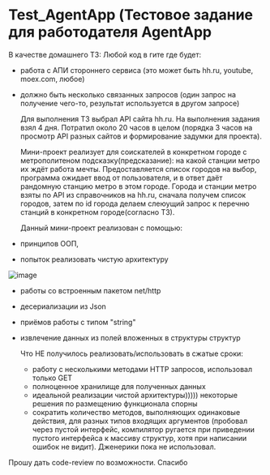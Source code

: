 # Test_AgentApp (Тестовое задание для работодателя AgentApp

  В качестве домашнего ТЗ:  Любой код в гите  где будет:
- работа с АПИ стороннего сервиса (это может быть hh.ru, youtube, moex.com, любое)
- должно быть несколько связанных запросов (один запрос на получение чего-то, результат используется в другом запросе)

  Для выполнения ТЗ выбрал API сайта hh.ru. На выполнения задания взял 4 дня. Потратил около 20 часов в целом (порядка 3 часов на просмотр API разных сайтов и формирование задумки для проекта).

  Мини-проект  реализует для соискателей  в конкретном городе с метрополитеном подсказку(предсказание): на какой станции метро их ждёт работа мечты. Предоставляется список городов на выбор, программа ожидает ввод от пользователя, и в ответ даёт рандомную станцию метро в этом городе. Города и станции метро взяты по API из справочников на hh.ru, сначала получем список городов, затем по id города делаем слеюущий запрос к перечню станций в конкретном городе(согласно ТЗ).

   Данный мини-проект реализован с помощью:
 - принципов ООП,
 - попыток реализовать чистую архитектуру
 
 ![image](https://user-images.githubusercontent.com/74837722/178112798-0bd5fbe0-2fd3-4b0c-a2d2-2ad726093a92.png)
 
 - работы со встроенным пакетом net/http
 - десериализации из Json
 - приёмов работы с типом "string"
 - извлечение данных из полей вложенных в структуры структур

    Что НЕ получилось реализовать/использовать в сжатые сроки:
    - работу с несколькими методами HTTP запросов, использовал только GET
    - полноценное хранилище для полученных данных
    - идеальной реализации чистой архитектуры))))) некоторые решения по размещению функционала спорны 
    - сократить количество методов, выполняющих одинаковые действия, для разных типов входящих аргументов (пробовал через пустой интерфейс, компилятор ругается при приведении пустого интерфейса к массиву структур, хотя при написании ошибок не видит). Дженерики пока не использовал.

  Прошу дать code-review по возможности.
  Спасибо
